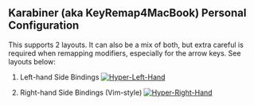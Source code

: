 ## Karabiner (aka KeyRemap4MacBook) Personal Configuration

This supports 2 layouts. It can also be a mix of both, but extra careful is
required when remapping modifiers, especially for the arrow keys. See layouts below:

1. Left-hand Side Bindings
[![Hyper-Left-Hand](http://i.imgur.com/rv176aa.png)](http://i.imgur.com/rv176aa.png)

2. Right-hand Side Bindings (Vim-style)
[![Hyper-Right-Hand](http://i.imgur.com/cA9cfbV.png)](http://i.imgur.com/cA9cfbV.png)

